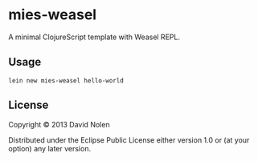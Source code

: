 # mies-weasel

A minimal ClojureScript template with Weasel REPL.

## Usage

```
lein new mies-weasel hello-world
```

## License

Copyright © 2013 David Nolen

Distributed under the Eclipse Public License either version 1.0 or (at
your option) any later version.
